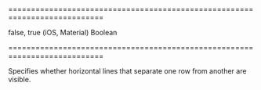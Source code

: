 ===========================================================================
<!--default-->false, true (iOS, Material)<!--/default-->
<!--type-->Boolean<!--/type-->
===========================================================================

<!--shortDescription-->
Specifies whether horizontal lines that separate one row from another are visible.
<!--/shortDescription-->

<!--fullDescription-->

<!--/fullDescription-->